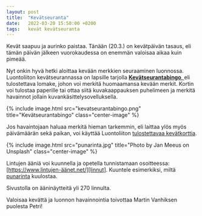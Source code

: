 ```yaml
---
layout: post
title:  "Kevätseuranta"
date:   2022-03-20 15:50:00 +0200
tags:   kevät kevätseuranta
---
```



Kevät saapuu ja aurinko paistaa. Tänään (20.3.) on kevätpäivän tasaus, eli tämän päivän jälkeen vuorokaudessa on enemmän valoisaa aikaa kuin pimeää.

Nyt onkin hyvä hetki aloittaa kevään merkkien seuraaminen luonnossa. Luontoliiton kevätseurannassa on lapsille tarjolla [**Kevätseurantabingo**, ][bingo] eli tulostettava lomake, johon voi merkitä huomaamansa kevään merkit. Kortin voi tulostaa paperille tai ottaa siitä kuvakaappauksen puhelimeen ja merkitä havainnot jollain kuvankäsittelysovelluksella.

{% include image.html src="kevatseurantabingo.png" title="Kevätseurantabingo" class="center-image" %}

Jos havaintojaan haluaa merkitä hieman tarkemmin, eli laittaa ylös myös päivämäärän sekä paikan, voi käyttää Luontoliiton [tulostettavaa kevätkorttia][kevatkortti].

{% include image.html src="punarinta.jpg" title="Photo by Jan Meeus on Unsplash" class="center-image" %}

Lintujen ääniä voi kuunnella ja opetella tunnistamaan osoitteessa:
[https://www.lintujen-äänet.net/][linnut]. Kuuntele esimerkiksi, miltä [punarinta](https://www.lintujen-äänet.net/punarinta/) kuulostaa.

Sivustolla on ääninäytteitä yli 270 linnulta.

Valoisaa kevättä ja luonnon havainnointia toivottaa Martin Vanhiksen puolesta Petri!

[bingo]: http://kevatseuranta.fi/kevatbingo/
[kevatkortti]: http://kevatseuranta.fi/tulostettava-lomake-lapsille/
[linnut]: https://www.lintujen-äänet.net/